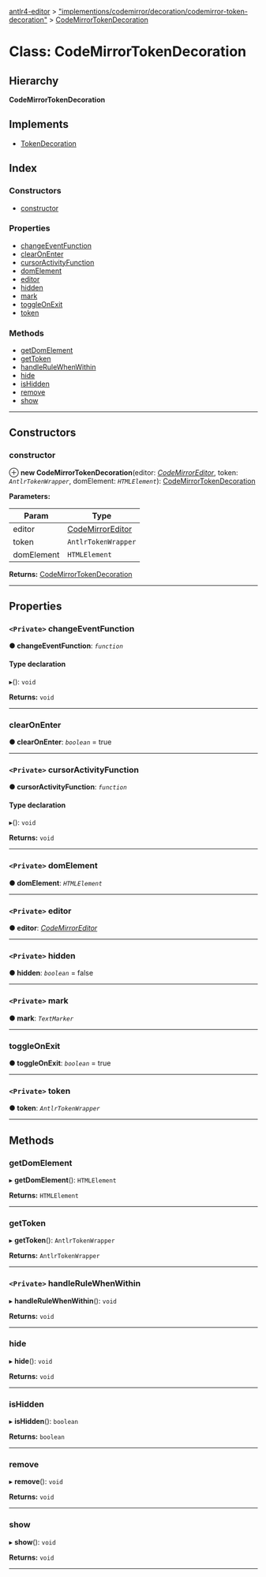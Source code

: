 [antlr4-editor](../README.md) > ["implementions/codemirror/decoration/codemirror-token-decoration"](../modules/_implementions_codemirror_decoration_codemirror_token_decoration_.md) > [CodeMirrorTokenDecoration](../classes/_implementions_codemirror_decoration_codemirror_token_decoration_.codemirrortokendecoration.md)

# Class: CodeMirrorTokenDecoration

## Hierarchy

**CodeMirrorTokenDecoration**

## Implements

* [TokenDecoration](../interfaces/_decoration_token_decoration_.tokendecoration.md)

## Index

### Constructors

* [constructor](_implementions_codemirror_decoration_codemirror_token_decoration_.codemirrortokendecoration.md#constructor)

### Properties

* [changeEventFunction](_implementions_codemirror_decoration_codemirror_token_decoration_.codemirrortokendecoration.md#changeeventfunction)
* [clearOnEnter](_implementions_codemirror_decoration_codemirror_token_decoration_.codemirrortokendecoration.md#clearonenter)
* [cursorActivityFunction](_implementions_codemirror_decoration_codemirror_token_decoration_.codemirrortokendecoration.md#cursoractivityfunction)
* [domElement](_implementions_codemirror_decoration_codemirror_token_decoration_.codemirrortokendecoration.md#domelement)
* [editor](_implementions_codemirror_decoration_codemirror_token_decoration_.codemirrortokendecoration.md#editor)
* [hidden](_implementions_codemirror_decoration_codemirror_token_decoration_.codemirrortokendecoration.md#hidden)
* [mark](_implementions_codemirror_decoration_codemirror_token_decoration_.codemirrortokendecoration.md#mark)
* [toggleOnExit](_implementions_codemirror_decoration_codemirror_token_decoration_.codemirrortokendecoration.md#toggleonexit)
* [token](_implementions_codemirror_decoration_codemirror_token_decoration_.codemirrortokendecoration.md#token)

### Methods

* [getDomElement](_implementions_codemirror_decoration_codemirror_token_decoration_.codemirrortokendecoration.md#getdomelement)
* [getToken](_implementions_codemirror_decoration_codemirror_token_decoration_.codemirrortokendecoration.md#gettoken)
* [handleRuleWhenWithin](_implementions_codemirror_decoration_codemirror_token_decoration_.codemirrortokendecoration.md#handlerulewhenwithin)
* [hide](_implementions_codemirror_decoration_codemirror_token_decoration_.codemirrortokendecoration.md#hide)
* [isHidden](_implementions_codemirror_decoration_codemirror_token_decoration_.codemirrortokendecoration.md#ishidden)
* [remove](_implementions_codemirror_decoration_codemirror_token_decoration_.codemirrortokendecoration.md#remove)
* [show](_implementions_codemirror_decoration_codemirror_token_decoration_.codemirrortokendecoration.md#show)

---

## Constructors

<a id="constructor"></a>

###  constructor

⊕ **new CodeMirrorTokenDecoration**(editor: *[CodeMirrorEditor](_implementions_codemirror_codemirror_editor_.codemirroreditor.md)*, token: *`AntlrTokenWrapper`*, domElement: *`HTMLElement`*): [CodeMirrorTokenDecoration](_implementions_codemirror_decoration_codemirror_token_decoration_.codemirrortokendecoration.md)

**Parameters:**

| Param | Type |
| ------ | ------ |
| editor | [CodeMirrorEditor](_implementions_codemirror_codemirror_editor_.codemirroreditor.md) |
| token | `AntlrTokenWrapper` |
| domElement | `HTMLElement` |

**Returns:** [CodeMirrorTokenDecoration](_implementions_codemirror_decoration_codemirror_token_decoration_.codemirrortokendecoration.md)

___

## Properties

<a id="changeeventfunction"></a>

### `<Private>` changeEventFunction

**● changeEventFunction**: *`function`*

#### Type declaration
▸(): `void`

**Returns:** `void`

___
<a id="clearonenter"></a>

###  clearOnEnter

**● clearOnEnter**: *`boolean`* = true

___
<a id="cursoractivityfunction"></a>

### `<Private>` cursorActivityFunction

**● cursorActivityFunction**: *`function`*

#### Type declaration
▸(): `void`

**Returns:** `void`

___
<a id="domelement"></a>

### `<Private>` domElement

**● domElement**: *`HTMLElement`*

___
<a id="editor"></a>

### `<Private>` editor

**● editor**: *[CodeMirrorEditor](_implementions_codemirror_codemirror_editor_.codemirroreditor.md)*

___
<a id="hidden"></a>

### `<Private>` hidden

**● hidden**: *`boolean`* = false

___
<a id="mark"></a>

### `<Private>` mark

**● mark**: *`TextMarker`*

___
<a id="toggleonexit"></a>

###  toggleOnExit

**● toggleOnExit**: *`boolean`* = true

___
<a id="token"></a>

### `<Private>` token

**● token**: *`AntlrTokenWrapper`*

___

## Methods

<a id="getdomelement"></a>

###  getDomElement

▸ **getDomElement**(): `HTMLElement`

**Returns:** `HTMLElement`

___
<a id="gettoken"></a>

###  getToken

▸ **getToken**(): `AntlrTokenWrapper`

**Returns:** `AntlrTokenWrapper`

___
<a id="handlerulewhenwithin"></a>

### `<Private>` handleRuleWhenWithin

▸ **handleRuleWhenWithin**(): `void`

**Returns:** `void`

___
<a id="hide"></a>

###  hide

▸ **hide**(): `void`

**Returns:** `void`

___
<a id="ishidden"></a>

###  isHidden

▸ **isHidden**(): `boolean`

**Returns:** `boolean`

___
<a id="remove"></a>

###  remove

▸ **remove**(): `void`

**Returns:** `void`

___
<a id="show"></a>

###  show

▸ **show**(): `void`

**Returns:** `void`

___


